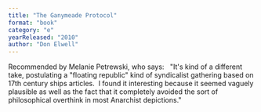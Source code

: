 ```yaml
---
title: "The Ganymeade Protocol"
format: "book"
category: "e"
yearReleased: "2010"
author: "Don Elwell"
---
```

Recommended by Melanie Petrewski, who says:
 
"It's kind of a different  take, postulating a "floating republic" kind of syndicalist gathering based on  17th century ships articles.  I found it interesting because it seemed vaguely  plausible as well as the fact that it completely avoided the sort of  philosophical overthink in most Anarchist depictions."
